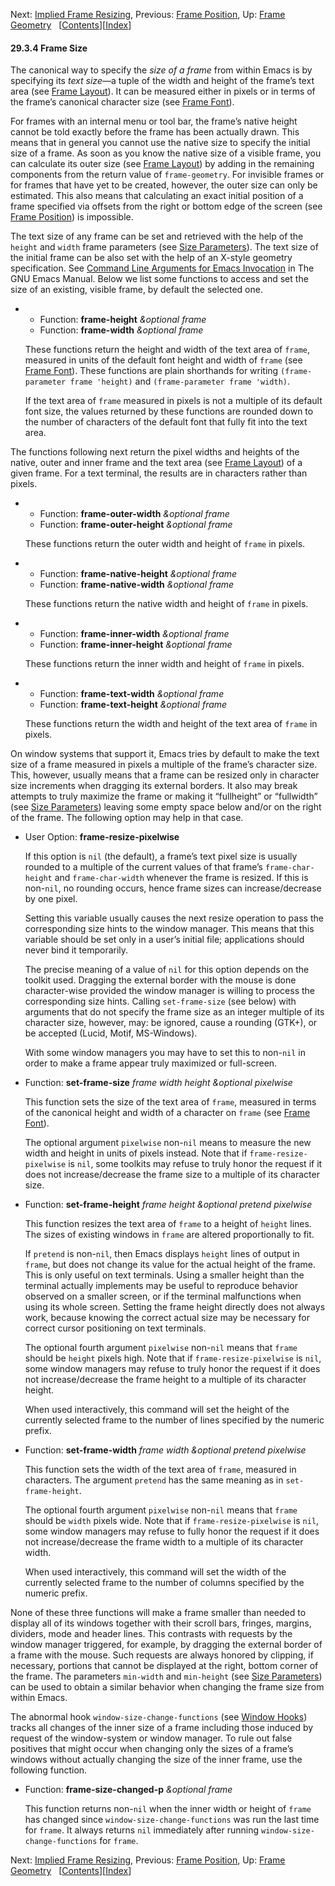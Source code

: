 <!-- This is the GNU Emacs Lisp Reference Manual
corresponding to Emacs version 27.2.

Copyright (C) 1990-1996, 1998-2021 Free Software Foundation,
Inc.

Permission is granted to copy, distribute and/or modify this document
under the terms of the GNU Free Documentation License, Version 1.3 or
any later version published by the Free Software Foundation; with the
Invariant Sections being "GNU General Public License," with the
Front-Cover Texts being "A GNU Manual," and with the Back-Cover
Texts as in (a) below.  A copy of the license is included in the
section entitled "GNU Free Documentation License."

(a) The FSF's Back-Cover Text is: "You have the freedom to copy and
modify this GNU manual.  Buying copies from the FSF supports it in
developing GNU and promoting software freedom." -->

<!-- Created by GNU Texinfo 6.7, http://www.gnu.org/software/texinfo/ -->

Next: [Implied Frame Resizing](Implied-Frame-Resizing.html), Previous: [Frame Position](Frame-Position.html), Up: [Frame Geometry](Frame-Geometry.html)   \[[Contents](index.html#SEC_Contents "Table of contents")]\[[Index](Index.html "Index")]

#### 29.3.4 Frame Size

The canonical way to specify the *size of a frame* from within Emacs is by specifying its *text size*—a tuple of the width and height of the frame’s text area (see [Frame Layout](Frame-Layout.html)). It can be measured either in pixels or in terms of the frame’s canonical character size (see [Frame Font](Frame-Font.html)).

For frames with an internal menu or tool bar, the frame’s native height cannot be told exactly before the frame has been actually drawn. This means that in general you cannot use the native size to specify the initial size of a frame. As soon as you know the native size of a visible frame, you can calculate its outer size (see [Frame Layout](Frame-Layout.html)) by adding in the remaining components from the return value of `frame-geometry`. For invisible frames or for frames that have yet to be created, however, the outer size can only be estimated. This also means that calculating an exact initial position of a frame specified via offsets from the right or bottom edge of the screen (see [Frame Position](Frame-Position.html)) is impossible.

The text size of any frame can be set and retrieved with the help of the `height` and `width` frame parameters (see [Size Parameters](Size-Parameters.html)). The text size of the initial frame can be also set with the help of an X-style geometry specification. See [Command Line Arguments for Emacs Invocation](https://www.gnu.org/software/emacs/manual/html_node/emacs/Emacs-Invocation.html#Emacs-Invocation) in The GNU Emacs Manual. Below we list some functions to access and set the size of an existing, visible frame, by default the selected one.

*   *   Function: **frame-height** *\&optional frame*
    *   Function: **frame-width** *\&optional frame*

    These functions return the height and width of the text area of `frame`, measured in units of the default font height and width of `frame` (see [Frame Font](Frame-Font.html)). These functions are plain shorthands for writing `(frame-parameter frame 'height)` and `(frame-parameter frame 'width)`.

    If the text area of `frame` measured in pixels is not a multiple of its default font size, the values returned by these functions are rounded down to the number of characters of the default font that fully fit into the text area.

The functions following next return the pixel widths and heights of the native, outer and inner frame and the text area (see [Frame Layout](Frame-Layout.html)) of a given frame. For a text terminal, the results are in characters rather than pixels.

*   *   Function: **frame-outer-width** *\&optional frame*
    *   Function: **frame-outer-height** *\&optional frame*

    These functions return the outer width and height of `frame` in pixels.

<!---->

*   *   Function: **frame-native-height** *\&optional frame*
    *   Function: **frame-native-width** *\&optional frame*

    These functions return the native width and height of `frame` in pixels.

<!---->

*   *   Function: **frame-inner-width** *\&optional frame*
    *   Function: **frame-inner-height** *\&optional frame*

    These functions return the inner width and height of `frame` in pixels.

<!---->

*   *   Function: **frame-text-width** *\&optional frame*
    *   Function: **frame-text-height** *\&optional frame*

    These functions return the width and height of the text area of `frame` in pixels.

On window systems that support it, Emacs tries by default to make the text size of a frame measured in pixels a multiple of the frame’s character size. This, however, usually means that a frame can be resized only in character size increments when dragging its external borders. It also may break attempts to truly maximize the frame or making it “fullheight” or “fullwidth” (see [Size Parameters](Size-Parameters.html)) leaving some empty space below and/or on the right of the frame. The following option may help in that case.

*   User Option: **frame-resize-pixelwise**

    If this option is `nil` (the default), a frame’s text pixel size is usually rounded to a multiple of the current values of that frame’s `frame-char-height` and `frame-char-width` whenever the frame is resized. If this is non-`nil`, no rounding occurs, hence frame sizes can increase/decrease by one pixel.

    Setting this variable usually causes the next resize operation to pass the corresponding size hints to the window manager. This means that this variable should be set only in a user’s initial file; applications should never bind it temporarily.

    The precise meaning of a value of `nil` for this option depends on the toolkit used. Dragging the external border with the mouse is done character-wise provided the window manager is willing to process the corresponding size hints. Calling `set-frame-size` (see below) with arguments that do not specify the frame size as an integer multiple of its character size, however, may: be ignored, cause a rounding (GTK+), or be accepted (Lucid, Motif, MS-Windows).

    With some window managers you may have to set this to non-`nil` in order to make a frame appear truly maximized or full-screen.

<!---->

*   Function: **set-frame-size** *frame width height \&optional pixelwise*

    This function sets the size of the text area of `frame`, measured in terms of the canonical height and width of a character on `frame` (see [Frame Font](Frame-Font.html)).

    The optional argument `pixelwise` non-`nil` means to measure the new width and height in units of pixels instead. Note that if `frame-resize-pixelwise` is `nil`, some toolkits may refuse to truly honor the request if it does not increase/decrease the frame size to a multiple of its character size.

<!---->

*   Function: **set-frame-height** *frame height \&optional pretend pixelwise*

    This function resizes the text area of `frame` to a height of `height` lines. The sizes of existing windows in `frame` are altered proportionally to fit.

    If `pretend` is non-`nil`, then Emacs displays `height` lines of output in `frame`, but does not change its value for the actual height of the frame. This is only useful on text terminals. Using a smaller height than the terminal actually implements may be useful to reproduce behavior observed on a smaller screen, or if the terminal malfunctions when using its whole screen. Setting the frame height directly does not always work, because knowing the correct actual size may be necessary for correct cursor positioning on text terminals.

    The optional fourth argument `pixelwise` non-`nil` means that `frame` should be `height` pixels high. Note that if `frame-resize-pixelwise` is `nil`, some window managers may refuse to truly honor the request if it does not increase/decrease the frame height to a multiple of its character height.

    When used interactively, this command will set the height of the currently selected frame to the number of lines specified by the numeric prefix.

<!---->

*   Function: **set-frame-width** *frame width \&optional pretend pixelwise*

    This function sets the width of the text area of `frame`, measured in characters. The argument `pretend` has the same meaning as in `set-frame-height`.

    The optional fourth argument `pixelwise` non-`nil` means that `frame` should be `width` pixels wide. Note that if `frame-resize-pixelwise` is `nil`, some window managers may refuse to fully honor the request if it does not increase/decrease the frame width to a multiple of its character width.

    When used interactively, this command will set the width of the currently selected frame to the number of columns specified by the numeric prefix.

None of these three functions will make a frame smaller than needed to display all of its windows together with their scroll bars, fringes, margins, dividers, mode and header lines. This contrasts with requests by the window manager triggered, for example, by dragging the external border of a frame with the mouse. Such requests are always honored by clipping, if necessary, portions that cannot be displayed at the right, bottom corner of the frame. The parameters `min-width` and `min-height` (see [Size Parameters](Size-Parameters.html)) can be used to obtain a similar behavior when changing the frame size from within Emacs.

The abnormal hook `window-size-change-functions` (see [Window Hooks](Window-Hooks.html)) tracks all changes of the inner size of a frame including those induced by request of the window-system or window manager. To rule out false positives that might occur when changing only the sizes of a frame’s windows without actually changing the size of the inner frame, use the following function.

*   Function: **frame-size-changed-p** *\&optional frame*

    This function returns non-`nil` when the inner width or height of `frame` has changed since `window-size-change-functions` was run the last time for `frame`. It always returns `nil` immediately after running `window-size-change-functions` for `frame`.

Next: [Implied Frame Resizing](Implied-Frame-Resizing.html), Previous: [Frame Position](Frame-Position.html), Up: [Frame Geometry](Frame-Geometry.html)   \[[Contents](index.html#SEC_Contents "Table of contents")]\[[Index](Index.html "Index")]
